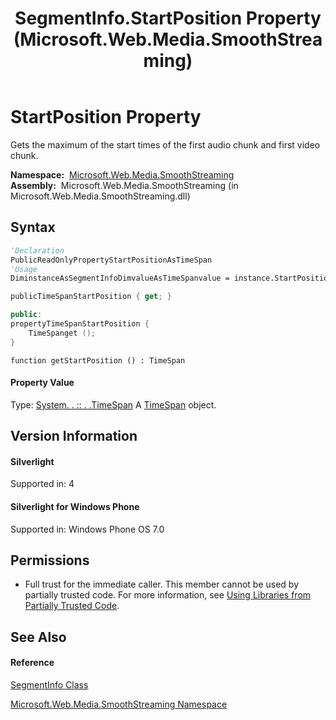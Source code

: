 ﻿---
title: SegmentInfo.StartPosition Property  (Microsoft.Web.Media.SmoothStreaming)
TOCTitle: StartPosition Property
ms:assetid: P:Microsoft.Web.Media.SmoothStreaming.SegmentInfo.StartPosition
ms:mtpsurl: https://msdn.microsoft.com/en-us/library/microsoft.web.media.smoothstreaming.segmentinfo.startposition(v=VS.90)
ms:contentKeyID: 31469318
ms.date: 05/02/2012
mtps_version: v=VS.90
f1_keywords:
- Microsoft.Web.Media.SmoothStreaming.SegmentInfo.get_StartPosition
- Microsoft.Web.Media.SmoothStreaming.SegmentInfo.StartPosition
dev_langs:
- CSharp
- JScript
- VB
- c++
api_location:
- Microsoft.Web.Media.SmoothStreaming.dll
api_name:
- Microsoft.Web.Media.SmoothStreaming.SegmentInfo.get_StartPosition
- Microsoft.Web.Media.SmoothStreaming.SegmentInfo.StartPosition
api_type:
- Managed
topic_type:
- apiref
- kbSyntax
product_family_name: VS
ROBOTS: INDEX,FOLLOW
---

# StartPosition Property

Gets the maximum of the start times of the first audio chunk and first video chunk.

**Namespace:**  [Microsoft.Web.Media.SmoothStreaming](microsoft-web-media-smoothstreaming-namespace_1.md)  
**Assembly:**  Microsoft.Web.Media.SmoothStreaming (in Microsoft.Web.Media.SmoothStreaming.dll)

## Syntax

``` vb
'Declaration
PublicReadOnlyPropertyStartPositionAsTimeSpan
'Usage
DiminstanceAsSegmentInfoDimvalueAsTimeSpanvalue = instance.StartPosition
```

``` csharp
publicTimeSpanStartPosition { get; }
```

``` c++
public:
propertyTimeSpanStartPosition {
    TimeSpanget ();
}
```

``` jscript
function getStartPosition () : TimeSpan
```

#### Property Value

Type: [System. . :: . .TimeSpan](https://msdn.microsoft.com/en-us/library/269ew577\(v=vs.90\))  
A [TimeSpan](https://msdn.microsoft.com/en-us/library/269ew577\(v=vs.90\)) object.  

## Version Information

#### Silverlight

Supported in: 4  

#### Silverlight for Windows Phone

Supported in: Windows Phone OS 7.0  

## Permissions

  - Full trust for the immediate caller. This member cannot be used by partially trusted code. For more information, see [Using Libraries from Partially Trusted Code](https://msdn.microsoft.com/en-us/library/8skskf63\(v=vs.90\)).

## See Also

#### Reference

[SegmentInfo Class](segmentinfo-class-microsoft-web-media-smoothstreaming_1.md)

[Microsoft.Web.Media.SmoothStreaming Namespace](microsoft-web-media-smoothstreaming-namespace_1.md)

